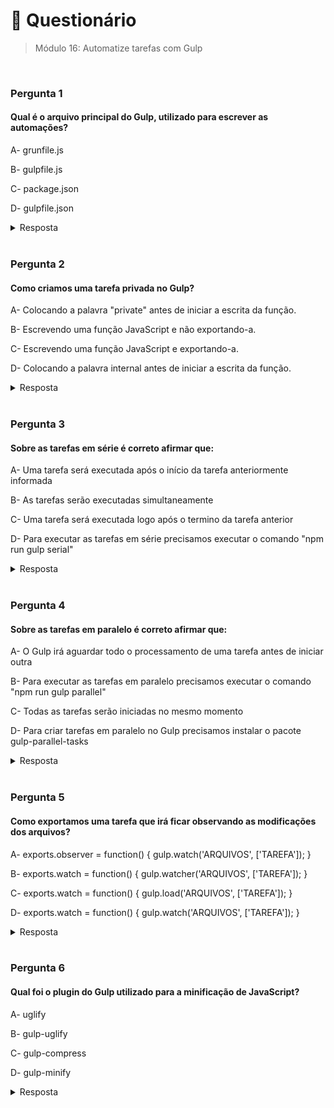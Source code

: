 # 📌 Questionário

> Módulo 16: Automatize tarefas com Gulp

<br>

### Pergunta 1

#### Qual é o arquivo principal do Gulp, utilizado para escrever as automações?

A- grunfile.js

B- gulpfile.js

C- package.json

D- gulpfile.json

<details>
    <summary>Resposta</summary>

    gulpfile.js

    A resposta correta é "gulpfile.js". Quando você executa comandos Gulp, o Gulp procura automaticamente um arquivo com esse nome no diretório do seu projeto para encontrar as tarefas de automação que você definiu. Essa é uma convenção amplamente adotada pela comunidade Gulp e ajuda a manter a consistência nos projetos que utilizam essa ferramenta de automação.

</details>

<br>

### Pergunta 2

#### Como criamos uma tarefa privada no Gulp?

A- Colocando a palavra "private" antes de iniciar a escrita da função.

B- Escrevendo uma função JavaScript e não exportando-a.

C- Escrevendo uma função JavaScript e exportando-a.

D- Colocando a palavra internal antes de iniciar a escrita da função.

<details>
    <summary>Resposta</summary>
    
    Escrevendo uma função JavaScript e não exportando-a.
    
    A resposta correta é "Escrevendo uma função JavaScript e não exportando-a.". Isso significa que a função não é acessível diretamente através da linha de comando do Gulp, tornando-a privada para o sistema de tarefas. A exportação da função tornaria a tarefa pública e acessível por meio da linha de comando do Gulp. Portanto, para criar uma tarefa privada, você escreve a função e a mantém local no escopo do arquivo de configuração do Gulp, não a exportando para que não possa ser chamada diretamente.
</details>

<br>

### Pergunta 3

#### Sobre as tarefas em série é correto afirmar que:

A- Uma tarefa será executada após o início da tarefa anteriormente informada

B- As tarefas serão executadas simultaneamente

C- Uma tarefa será executada logo após o termino da tarefa anterior

D- Para executar as tarefas em série precisamos executar o comando "npm run gulp serial"

<details>
    <summary>Resposta</summary>
    
    Uma tarefa será executada logo após o termino da tarefa anterior

    A afirmação correta sobre as tarefas em série é "Uma tarefa será executada logo após o término da tarefa anterior". As tarefas em série são executadas em sequência, uma após a outra, de forma ordenada, não simultaneamente. Para executar tarefas em série no Gulp, não é necessário utilizar o comando "npm run gulp serial". A ordem de execução é definida na configuração das tarefas no arquivo Gulpfile.js.

</details>

<br>

### Pergunta 4

#### Sobre as tarefas em paralelo é correto afirmar que:

A- O Gulp irá aguardar todo o processamento de uma tarefa antes de iniciar outra

B- Para executar as tarefas em paralelo precisamos executar o comando "npm run gulp parallel"

C- Todas as tarefas serão iniciadas no mesmo momento

D- Para criar tarefas em paralelo no Gulp precisamos instalar o pacote gulp-parallel-tasks

<details>
    <summary>Resposta</summary>
    
    Todas as tarefas serão iniciadas no mesmo momento

    A opção correta é "Todas as tarefas serão iniciadas no mesmo momento" porque, ao executar tarefas em paralelo no Gulp, todas as tarefas especificadas serão iniciadas simultaneamente, sem esperar que uma tarefa termine antes de iniciar a próxima. Isso permite que o Gulp maximize a eficiência ao processar várias tarefas de forma concorrente, o que pode melhorar significativamente o desempenho da automação de tarefas.

</details>

<br>

### Pergunta 5

#### Como exportamos uma tarefa que irá ficar observando as modificações dos arquivos?

A- exports.observer = function() { gulp.watch('ARQUIVOS', ['TAREFA']); }

B- exports.watch = function() { gulp.watcher('ARQUIVOS', ['TAREFA']); }

C- exports.watch = function() { gulp.load('ARQUIVOS', ['TAREFA']); }

D- exports.watch = function() { gulp.watch('ARQUIVOS', ['TAREFA']); }

<details>
    <summary>Resposta</summary>
    
    exports.watch = function() { gulp.watch('ARQUIVOS', ['TAREFA']); }

    A opção correta é "exports.watch = function() { gulp.watch('ARQUIVOS', ['TAREFA']); }" porque ela usa a função gulp.watch do Gulp, que é projetada especificamente para observar modificações em arquivos e acionar tarefas quando essas modificações ocorrem.

</details>

<br>

### Pergunta 6

#### Qual foi o plugin do Gulp utilizado para a minificação de JavaScript?

A- uglify

B- gulp-uglify

C- gulp-compress

D- gulp-minify

<details>
    <summary>Resposta</summary>
    
    gulp-uglify

    O plugin do Gulp utilizado para a minificação de JavaScript é chamado de "gulp-uglify" porque ele faz parte da comunidade de plugins do Gulp e é especificamente projetado para realizar a tarefa de minificação, que envolve a redução do tamanho de arquivos JavaScript, removendo espaços em branco, caracteres de formatação e até mesmo renomeando variáveis para economizar espaço. O nome "uglify" é uma referência à ação de tornar o código JavaScript "feio" (ugly) para os humanos, mas mais eficiente em termos de tamanho e desempenho para o navegador ou ambiente em que será executado.

</details>

